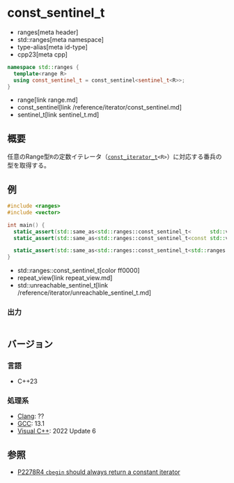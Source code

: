 # const_sentinel_t
* ranges[meta header]
* std::ranges[meta namespace]
* type-alias[meta id-type]
* cpp23[meta cpp]

```cpp
namespace std::ranges {
  template<range R>
  using const_sentinel_t = const_sentinel<sentinel_t<R>>;
}
```
* range[link range.md]
* const_sentinel[link /reference/iterator/const_sentinel.md]
* sentinel_t[link sentinel_t.md]

## 概要

任意のRange型`R`の定数イテレータ（[`const_iterator_t`](const_iterator_t.md)`<R>`）に対応する番兵の型を取得する。

## 例

```cpp example
#include <ranges>
#include <vector>

int main() {
  static_assert(std::same_as<std::ranges::const_sentinel_t<      std::vector<int>>, std::basic_const_iterator<std::vector<int>::iterator>>);
  static_assert(std::same_as<std::ranges::const_sentinel_t<const std::vector<int>>, std::vector<int>::const_iterator>);

  static_assert(std::same_as<std::ranges::const_sentinel_t<std::ranges::repeat_view<int>>, std::unreachable_sentinel_t>);
}
```
* std::ranges::const_sentinel_t[color ff0000]
* repeat_view[link repeat_view.md]
* std::unreachable_sentinel_t[link /reference/iterator/unreachable_sentinel_t.md]

### 出力
```
```

## バージョン
### 言語
- C++23

### 処理系
- [Clang](/implementation.md#clang): ??
- [GCC](/implementation.md#gcc): 13.1
- [Visual C++](/implementation.md#visual_cpp): 2022 Update 6

## 参照

- [P2278R4 `cbegin` should always return a constant iterator](https://www.open-std.org/jtc1/sc22/wg21/docs/papers/2022/p2278r4.html)
